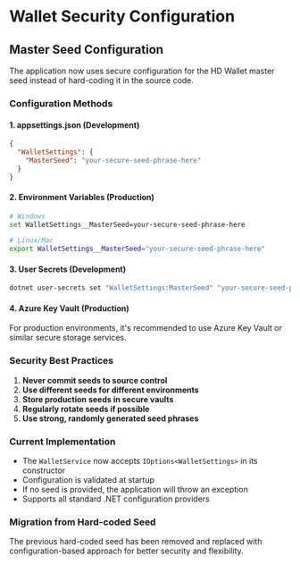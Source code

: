# Wallet Security Configuration

## Master Seed Configuration

The application now uses secure configuration for the HD Wallet master seed instead of hard-coding it in the source code.

### Configuration Methods

#### 1. appsettings.json (Development)
```json
{
  "WalletSettings": {
    "MasterSeed": "your-secure-seed-phrase-here"
  }
}
```

#### 2. Environment Variables (Production)
```bash
# Windows
set WalletSettings__MasterSeed=your-secure-seed-phrase-here

# Linux/Mac
export WalletSettings__MasterSeed="your-secure-seed-phrase-here"
```

#### 3. User Secrets (Development)
```bash
dotnet user-secrets set "WalletSettings:MasterSeed" "your-secure-seed-phrase-here" --project src/Presentation/PresentationApp
```

#### 4. Azure Key Vault (Production)
For production environments, it's recommended to use Azure Key Vault or similar secure storage services.

### Security Best Practices

1. **Never commit seeds to source control**
2. **Use different seeds for different environments**
3. **Store production seeds in secure vaults**
4. **Regularly rotate seeds if possible**
5. **Use strong, randomly generated seed phrases**

### Current Implementation

- The `WalletService` now accepts `IOptions<WalletSettings>` in its constructor
- Configuration is validated at startup
- If no seed is provided, the application will throw an exception
- Supports all standard .NET configuration providers

### Migration from Hard-coded Seed

The previous hard-coded seed has been removed and replaced with configuration-based approach for better security and flexibility.